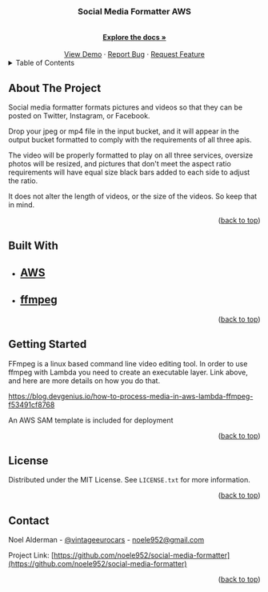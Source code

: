 <!-- Improved compatibility of back to top link: See: https://github.com/othneildrew/Best-README-Template/pull/73 -->
<a name="readme-top"></a>

<!--
*** I'm using markdown "reference style" links for readability.
*** Reference links are enclosed in brackets [ ] instead of parentheses ( ).
*** See the bottom of this document for the declaration of the reference variables
*** for contributors-url, forks-url, etc. This is an optional, concise syntax you may use.
*** https://www.markdownguide.org/basic-syntax/#reference-style-links
-->


<!-- PROJECT LOGO -->
<br />
<div align="center">

<h3 align="center">Social Media Formatter AWS</h3>

  <p align="center">
    <p></p>
    <br />
    <a href="https://github.com/github_username/repo_name"><strong>Explore the docs »</strong></a>
    <br />
    <br />
    <a href="https://github.com/github_username/repo_name">View Demo</a>
    ·
    <a href="https://github.com/github_username/repo_name/issues">Report Bug</a>
    ·
    <a href="https://github.com/github_username/repo_name/issues">Request Feature</a>
  
</div>



<!-- TABLE OF CONTENTS -->
<details>
  <summary>Table of Contents</summary>
  <ol>
    <li>
      <a href="#about-the-project">About The Project</a>
      <ul>
        <li><a href="#built-with">Built With</a></li>
      </ul>
    </li>
    <li>
      <a href="#getting-started">Getting Started</a>
    <li><a href="#license">License</a></li>
    <li><a href="#contact">Contact</a></li>
  </ol>
</details>



<!-- ABOUT THE PROJECT -->
## About The Project
Social media formatter formats pictures and videos so that they can be posted on
Twitter, Instagram, or Facebook.

Drop your jpeg or mp4 file in the input bucket, and it will appear in the output bucket formatted
to comply with the requirements of all three apis.

The video will be properly formatted to play on all three services, oversize photos will be resized,
and pictures that don't meet the aspect ratio requirements will have equal size black bars added to
each side to adjust the ratio.

It does not alter the length of videos, or the size of the videos. So keep that in mind.

<p align="right">(<a href="#readme-top">back to top</a>)</p>


## Built With

* ## <a href="https://aws.amazon.com/">AWS</a>
* ## <a href="https://johnvansickle.com/ffmpeg/">ffmpeg</a>


<p align="right">(<a href="#readme-top">back to top</a>)</p>



<!-- GETTING STARTED -->
## Getting Started

FFmpeg is a linux based command line video editing tool. In order to use ffmpeg with Lambda you need to create an executable layer. Link above, and 
here are more details on how you do that.

https://blog.devgenius.io/how-to-process-media-in-aws-lambda-ffmpeg-f53491cf8768

An AWS SAM template is included for deployment

<p align="right">(<a href="#readme-top">back to top</a>)</p>



<!-- LICENSE -->
## License

Distributed under the MIT License. See `LICENSE.txt` for more information.

<p align="right">(<a href="#readme-top">back to top</a>)</p>



<!-- CONTACT -->
## Contact

Noel Alderman - [@vintageeurocars](https://twitter.com/twitter_handle) - noele952@gmail.com

Project Link: [https://github.com/noele952/social-media-formatter](https://github.com/noele952/social-media-formatter)

<p align="right">(<a href="#readme-top">back to top</a>)</p>




<!-- MARKDOWN LINKS & IMAGES -->
<!-- https://www.markdownguide.org/basic-syntax/#reference-style-links -->


